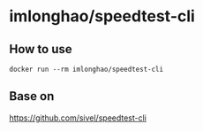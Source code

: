 # imlonghao/speedtest-cli

## How to use

    docker run --rm imlonghao/speedtest-cli

## Base on

https://github.com/sivel/speedtest-cli
